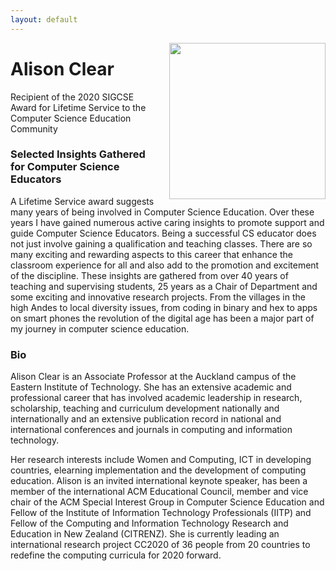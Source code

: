 ```yaml
---
layout: default
---
```


<img 	src = "{{site.baseurl}}/images/speakers/clear.jpg" 
			width = "250px"
			style="float:right; margin-left: 20px;"
			>

# Alison Clear

Recipient of the 2020 SIGCSE Award for Lifetime Service to the Computer Science Education Community

<a name = "abstract"> </a>

### Selected Insights Gathered for Computer Science Educators

A Lifetime Service award suggests many years of being involved in Computer Science Education. Over these years I have gained numerous active caring insights to promote support and guide Computer Science Educators. Being a successful CS educator does not just involve gaining a qualification and teaching classes. There are so many exciting and rewarding aspects to this career that enhance the classroom experience for all and also add to the promotion and excitement of the discipline.
These insights are gathered from over 40 years of teaching and supervising students, 25 years as a Chair of  Department  and some exciting and innovative research projects. From  the  villages in the high Andes to local diversity issues, from coding  in binary and hex to apps on smart phones the revolution of the digital age has been a major part of my journey in computer science education.



<a name = "bio"> </a>

### Bio

Alison Clear is an Associate Professor at the Auckland campus of the Eastern Institute of Technology. She has an extensive academic and professional career that has involved academic leadership in research, scholarship, teaching and curriculum development nationally and internationally and an extensive publication record in national and international conferences and journals in computing and information technology.

Her research interests include Women and Computing, ICT in developing countries, elearning implementation and the development of computing education. Alison is an invited international keynote speaker, has been a member of the international ACM Educational Council, member and vice chair of the ACM Special Interest Group in Computer Science Education and Fellow of the Institute of Information Technology Professionals (IITP) and Fellow of the Computing and Information Technology Research and Education in New Zealand (CITRENZ). She is currently leading an international research project CC2020 of 36 people from 20 countries to redefine the computing curricula for 2020 forward.

